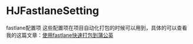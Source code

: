 # HJFastlaneSetting
fastlane配置项
这些配置项在项目自动化打包的时候可以用到，具体的可以查看我的这篇文章：[使用fastlane快速打包到蒲公英](https://www.jianshu.com/p/54502f25852b)
